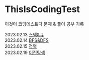 # ThisIsCodingTest
이것이 코딩테스트다 문제 &amp; 풀이 공부 기록

2023.02.13 [스택&큐](https://github.com/choidahye99/ThisIsCodingTest/tree/main/230213#readme)<br>
2023.02.14 [BFS&DFS](https://github.com/choidahye99/ThisIsCodingTest/blob/main/230214/README.md)<br>
2023.02.15 [정렬](https://github.com/choidahye99/ThisIsCodingTest/blob/main/230215/README.md)<br>
2023.02.19 [이진탐색](https://github.com/choidahye99/ThisIsCodingTest/blob/main/230219/ReadMe.md)<br>
